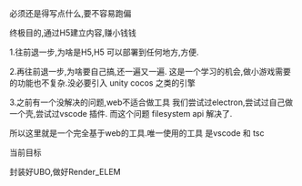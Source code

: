 必须还是得写点什么,要不容易跑偏

终极目的,通过H5建立内容,赚小钱钱

1.往前退一步,为啥是H5,H5 可以部署到任何地方,方便.

2.再往前退一步,为啥要自己搞,还一遍又一遍.
    这是一个学习的机会,做小游戏需要的功能也不复杂.没必要引入 unity cocos 之类的引擎

3.之前有一个没解决的问题,web不适合做工具
    我们尝试过electron,尝试过自己做一个壳,尝试过vscode 插件.
    而这个问题 filesystem api 解决了.

所以这里就是一个完全基于web的工具.唯一使用的工具 是vscode 和 tsc



当前目标

封装好UBO,做好Render_ELEM